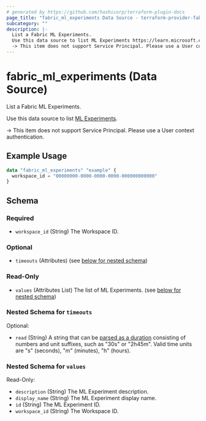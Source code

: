 ```yaml
---
# generated by https://github.com/hashicorp/terraform-plugin-docs
page_title: "fabric_ml_experiments Data Source - terraform-provider-fabric"
subcategory: ""
description: |-
  List a Fabric ML Experiments.
  Use this data source to list ML Experiments https://learn.microsoft.com/fabric/data-science/machine-learning-experiment.
  -> This item does not support Service Principal. Please use a User context authentication.
---
```


# fabric_ml_experiments (Data Source)

List a Fabric ML Experiments.

Use this data source to list [ML Experiments](https://learn.microsoft.com/fabric/data-science/machine-learning-experiment).

-> This item does not support Service Principal. Please use a User context authentication.

## Example Usage

```terraform
data "fabric_ml_experiments" "example" {
  workspace_id = "00000000-0000-0000-0000-000000000000"
}
```

<!-- schema generated by tfplugindocs -->
## Schema

### Required

- `workspace_id` (String) The Workspace ID.

### Optional

- `timeouts` (Attributes) (see [below for nested schema](#nestedatt--timeouts))

### Read-Only

- `values` (Attributes List) The list of ML Experiments. (see [below for nested schema](#nestedatt--values))

<a id="nestedatt--timeouts"></a>

### Nested Schema for `timeouts`

Optional:

- `read` (String) A string that can be [parsed as a duration](https://pkg.go.dev/time#ParseDuration) consisting of numbers and unit suffixes, such as "30s" or "2h45m". Valid time units are "s" (seconds), "m" (minutes), "h" (hours).

<a id="nestedatt--values"></a>

### Nested Schema for `values`

Read-Only:

- `description` (String) The ML Experiment description.
- `display_name` (String) The ML Experiment display name.
- `id` (String) The ML Experiment ID.
- `workspace_id` (String) The Workspace ID.
